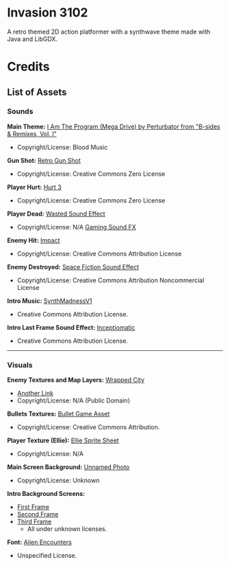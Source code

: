 # Invasion 3102

A retro themed 2D action platformer with a synthwave theme made with Java and LibGDX.








# Credits

## List of Assets

### Sounds

**Main Theme:** [I Am The Program (Mega Drive) by Perturbator from "B-sides & Remixes, Vol. I"](https://youtu.be/CNR0XN5SEko) 
- Copyright/License: Blood Music

**Gun Shot:** [Retro Gun Shot](https://freesound.org/people/josepharaoh99/sounds/363698/)
- Copyright/License: Creative Commons Zero License

**Player Hurt:** [Hurt 3](https://freesound.org/people/Christopherderp/sounds/342231/)
- Copyright/License: Creative Commons Zero License


**Player Dead:** [Wasted Sound Effect](https://youtu.be/K3kFQHKE0LA)
- Copyright/License: N/A [Gaming Sound FX](https://www.youtube.com/channel/UCi-xN4ZB6e-0JcXzvBEomlw)


**Enemy Hit:** [Impact](https://freesound.org/people/AlienXXX/sounds/196215/)
- Copyright/License: Creative Commons Attribution License


**Enemy Destroyed:** [Space Fiction Sound Effect](https://freesound.org/people/Robinhood76/sounds/331156/)
- Copyright/License: Creative Commons Attribution Noncommercial License

**Intro Music:** [SynthMadnessV1](https://freesound.org/people/Michael-DB/sounds/393839/)
- Creative Commons Attribution License.

**Intro Last Frame Sound Effect:** [Inceptiomatic](https://freesound.org/people/Benboncan/sounds/104675/)
- Creative Commons Attribution License.
_____

### Visuals

**Enemy Textures and Map Layers:** [Wrapped City](http://pixelgameart.org/web/portfolio/warped-city/)
  - [Another Link](https://ansimuz.itch.io/warped-city)
- Copyright/License: N/A (Public Domain)


**Bullets Textures:** [Bullet Game Asset](https://opengameart.org/content/bullets-game-asset)
- Copyright/License: Creative Commons Attribution.


**Player Texture (Ellie):** [Ellie Sprite Sheet](https://petey90.itch.io/ellie-sprite-sheet)
- Copyright/License: N/A


**Main Screen Background:** [Unnamed Photo](https://wall.alphacoders.com/big.php?i=880175)
- Copyright/License: Unknown


**Intro Background Screens:**
- [First Frame](https://wall.alphacoders.com/big.php?i=903637)
- [Second Frame](https://wall.alphacoders.com/big.php?i=865098)
- [Third Frame](https://wall.alphacoders.com/big.php?i=829969)
  - All under unknown licenses.
  
  
**Font:** [Alien Encounters](http://www.hipsthetic.com/alien-encounters-free-80s-font-family/)

  - Unspecified License.
  

